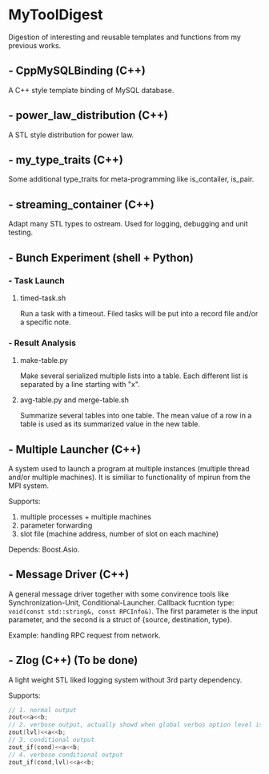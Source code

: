 # MyToolDigest

Digestion of interesting and reusable templates and functions from my previous works.

## - CppMySQLBinding (C++)

A C++ style template binding of MySQL database.

## - power_law_distribution (C++)

A STL style distribution for power law.

## - my_type_traits (C++)

Some additional type_traits for meta-programming like is_contailer, is_pair.

## - streaming_container (C++)

Adapt many STL types to ostream.
Used for logging, debugging and unit testing.

## - Bunch Experiment (shell + Python)

### - Task Launch

1. timed-task.sh

    Run a task with a timeout. Filed tasks will be put into a record file and/or a specific note.

### - Result Analysis

1. make-table.py

    Make several serialized multiple lists into a table. Each different list is separated by a line starting with "x".

1. avg-table.py and merge-table.sh

    Summarize several tables into one table. The mean value of a row in a table is used as its summarized value in the new table.

## - Multiple Launcher (C++)

A system used to launch a program at multiple instances (multiple thread and/or multiple machines).
It is similiar to functionality of mpirun from the MPI system.

Supports:

1. multiple processes + multiple machines
1. parameter forwarding
1. slot file (machine address, number of slot on each machine)

Depends: Boost.Asio.

## - Message Driver (C++)

A general message driver together with some convirence tools like Synchronization-Unit, Conditional-Launcher.
Callback fucntion type: `void(const std::string&, const RPCInfo&)`.
The first parameter is the input parameter, and the second is a struct of {source, destination, type}.

Example: handling RPC request from network.

## - Zlog (C++) (To be done)

A light weight STL liked logging system without 3rd party dependency.

Supports:
```c++
// 1. normal output
zout<<a<<b;
// 2. verbose output, actually showd when global verbos option level is higher or euqal to it
zout(lvl)<<a<<b;
// 3. conditional output
zout_if(cond)<<a<<b;
// 4. verbose conditional output
zout_if(cond,lvl)<<a<<b;
```
